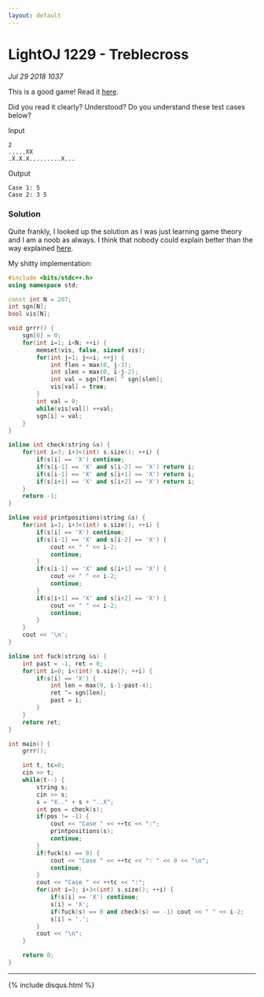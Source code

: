 ```yaml
---
layout: default
---
```


# LightOJ 1229 - Treblecross
_Jul 29 2018 1037_

This is a good game! Read it [here](http://lightoj.com/volume_showproblem.php?problem=1229).

Did you read it clearly? Understood? Do you understand these test cases below?

Input
```
2
.....XX
.X.X.X.........X...
```
Output
```
Case 1: 5
Case 2: 3 5
```

### Solution

Quite frankly, I looked up the solution as I was just learning game theory and I am a noob as always. I think that nobody could explain better than the way explained [here](http://lbv-pc.blogspot.com/2012/07/treblecross.html).

My shitty implementation:
```cpp
#include <bits/stdc++.h>
using namespace std;

const int N = 207;
int sgn[N];
bool vis[N];

void grrr() {
	sgn[0] = 0;
	for(int i=1; i<N; ++i) {
		memset(vis, false, sizeof vis);
		for(int j=1; j<=i; ++j) {
			int flen = max(0, j-3);
			int slen = max(0, i-j-2);
			int val = sgn[flen] ^ sgn[slen];
			vis[val] = true;
		}
		int val = 0;
		while(vis[val]) ++val;
		sgn[i] = val;
	}
}

inline int check(string &s) {
	for(int i=3; i+3<(int) s.size(); ++i) {
		if(s[i] == 'X') continue;
		if(s[i-1] == 'X' and s[i-2] == 'X') return i;
		if(s[i-1] == 'X' and s[i+1] == 'X') return i;
		if(s[i+1] == 'X' and s[i+2] == 'X') return i;
	}
	return -1;
}

inline void printpositions(string &s) {
	for(int i=3; i+3<(int) s.size(); ++i) {
		if(s[i] == 'X') continue;
		if(s[i-1] == 'X' and s[i-2] == 'X') {
			cout << " " << i-2;
			continue;
		}
		if(s[i-1] == 'X' and s[i+1] == 'X') {
			cout << " " << i-2;
			continue;
		}
		if(s[i+1] == 'X' and s[i+2] == 'X') {
			cout << " " << i-2;
			continue;
		}
	}
	cout << '\n';
}

inline int fuck(string &s) {
	int past = -1, ret = 0;
	for(int i=0; i<(int) s.size(); ++i) {
		if(s[i] == 'X') {
			int len = max(0, i-1-past-4);
			ret ^= sgn[len];
			past = i;
		}
	}
	return ret;
}

int main() {
	grrr();

	int t, tc=0;
	cin >> t;
	while(t--) {
		string s;
		cin >> s;
		s = "X.." + s + "..X";
		int pos = check(s);
		if(pos != -1) {
			cout << "Case " << ++tc << ":";
			printpositions(s);
			continue;
		}
		if(fuck(s) == 0) {
			cout << "Case " << ++tc << ": " << 0 << "\n";
			continue;
		}
		cout << "Case " << ++tc << ":";
		for(int i=3; i+3<(int) s.size(); ++i) {
			if(s[i] == 'X') continue;
			s[i] = 'X';
			if(fuck(s) == 0 and check(s) == -1) cout << " " << i-2;
			s[i] = '.';
		}
		cout << "\n";
	}

	return 0;
}
```

***

{% include disqus.html %}
